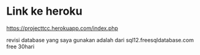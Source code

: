 # Link ke heroku 
https://projecttcc.herokuapp.com/index.php

revisi
database yang saya gunakan adalah dari sql12.freesqldatabase.com free 30hari
